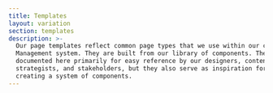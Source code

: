 ```yaml
---
title: Templates
layout: variation
section: templates
description: >-
  Our page templates reflect common page types that we use within our content
  Management system. They are built from our library of components. They are
  documented here primarily for easy reference by our designers, content
  strategists, and stakeholders, but they also serve as inspiration for anyone
  creating a system of components.
---
```


